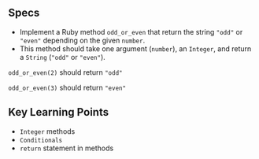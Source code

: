 ## Specs

- Implement a Ruby method `odd_or_even` that return the string `"odd"` or `"even"` depending on the given `number`.
- This method should take one argument (`number`), an `Integer`, and return a `String` (`"odd"` or `"even"`).

`odd_or_even(2)` should return `"odd"`

`odd_or_even(3)` should return `"even"`

## Key Learning Points

- `Integer` methods
- `Conditionals`
- `return` statement in methods
